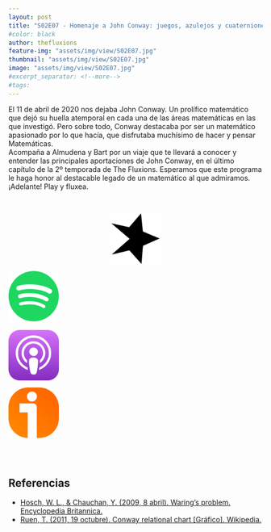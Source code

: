 ```yaml
---
layout: post
title: "S02E07 - Homenaje a John Conway: juegos, azulejos y cuaterniones"
#color: black
author: thefluxions
feature-img: "assets/img/view/S02E07.jpg"
thumbnail: "assets/img/view/S02E07.jpg"
image: "assets/img/view/S02E07.jpg"
#excerpt_separator: <!--more-->
#tags: 
---
```


El 11 de abril de 2020 nos dejaba John Conway. Un prolífico matemático que dejó su huella atemporal en cada una de las áreas matemáticas en las que investigó. Pero sobre todo, Conway destacaba por ser un matemático apasionado por lo que hacía, que disfrutaba muchísimo de hacer y pensar Matemáticas.
<br>Acompaña a Almudena y Bart por un viaje que te llevará a conocer y entender las principales aportaciones de John Conway, en el último capítulo de la 2º temporada de The Fluxions. Esperamos que este programa le haga honor al destacable legado de un matemático al que admiramos. ¡Adelante! Play y fluxea.

<br>
<p align="center">
<a href="https://www.spreaker.com/user/radiolabugr/podcast-cristobal_1" target="_blank"><img src="https://raw.githubusercontent.com/thefluxions/thefluxions.github.io/master/assets/img/archive/spreaker-logo.png" height="100" align="center"></a>

<a href="https://open.spotify.com/episode/5HH42HCuvkrBlcus9LHHKo" target="_blank"><img src="https://raw.githubusercontent.com/thefluxions/thefluxions.github.io/master/assets/img/archive/spotify-logo.png" height="100" align="center"></a>
<br><br>
<a href="https://podcasts.apple.com/es/podcast/2x07-homenaje-a-john-conway-juegos-azulejos-y-cuaterniones/id1492409246?i=1000486698403" target="_blank"><img src="https://raw.githubusercontent.com/thefluxions/thefluxions.github.io/master/assets/img/archive/apple-logo.png" height="100" align="center"></a>

<a href="https://www.ivoox.com/2x07-homenaje-a-john-conway-juegos-azulejos-audios-mp3_rf_54624058_1.html" target="_blank"><img src="https://raw.githubusercontent.com/thefluxions/thefluxions.github.io/master/assets/img/archive/ivoox-logo.png" height="100" align="center"></a>
</p>
<br><br>

## Referencias

* [Hosch, W. L., & Chauchan, Y. (2009, 8 abril). Waring’s problem. Encyclopedia Britannica.](https://www.britannica.com/science/Warings-problem)
* [Ruen, T. (2011, 19 octubre). Conway relational chart [Gráfico]. Wikipedia.](https://en.wikipedia.org/wiki/File:Conway_relational_chart.png)